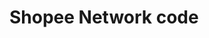 # Shopee Network code

<!--stackedit_data:
eyJoaXN0b3J5IjpbLTEyNjk2NDg2MzAsNDk3ODE4ODEwLDQ0MD
kwNTYxOV19
-->